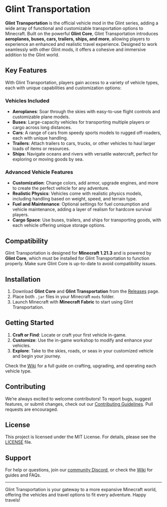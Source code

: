 # Glint Transportation

**Glint Transportation** is the official vehicle mod in the Glint series, adding a wide array of functional and customizable transportation options to Minecraft. Built on the powerful **Glint Core**, Glint Transportation introduces **aeroplanes, buses, cars, trailers, ships, and more**, allowing players to experience an enhanced and realistic travel experience. Designed to work seamlessly with other Glint mods, it offers a cohesive and immersive addition to the Glint world.

## Key Features

With Glint Transportation, players gain access to a variety of vehicle types, each with unique capabilities and customization options:

### Vehicles Included
- **Aeroplanes**: Soar through the skies with easy-to-use flight controls and customizable plane models.
- **Buses**: Large-capacity vehicles for transporting multiple players or cargo across long distances.
- **Cars**: A range of cars from speedy sports models to rugged off-roaders, each with unique handling.
- **Trailers**: Attach trailers to cars, trucks, or other vehicles to haul larger loads of items or resources.
- **Ships**: Navigate oceans and rivers with versatile watercraft, perfect for exploring or moving goods by sea.

### Advanced Vehicle Features
- **Customization**: Change colors, add armor, upgrade engines, and more to create the perfect vehicle for any adventure.
- **Realistic Physics**: Vehicles come with realistic physics models, including handling based on weight, speed, and terrain type.
- **Fuel and Maintenance**: Optional settings for fuel consumption and vehicle maintenance, adding a layer of realism for hardcore survival players.
- **Cargo Space**: Use buses, trailers, and ships for transporting goods, with each vehicle offering unique storage options.

## Compatibility

Glint Transportation is designed for **Minecraft 1.21.3** and is powered by **Glint Core**, which must be installed for Glint Transportation to function properly. Make sure Glint Core is up-to-date to avoid compatibility issues.

## Installation

1. Download **Glint Core** and **Glint Transportation** from the [Releases](https://github.com/Eikemo-dev/glint-transportation/releases) page.
2. Place both `.jar` files in your Minecraft `mods` folder.
3. Launch Minecraft with **Minecraft Fabric** to start using Glint Transportation.

## Getting Started

1. **Craft or Find**: Locate or craft your first vehicle in-game.
2. **Customize**: Use the in-game workshop to modify and enhance your vehicles.
3. **Explore**: Take to the skies, roads, or seas in your customized vehicle and begin your journey.

Check the [Wiki](https://glint.eikemo.dev/wiki/transportation) for a full guide on crafting, upgrading, and operating each vehicle type.

## Contributing

We’re always excited to welcome contributors! To report bugs, suggest features, or submit changes, check out our [Contributing Guidelines](CONTRIBUTING.md). Pull requests are encouraged.

## License

This project is licensed under the MIT License. For details, please see the [LICENSE](LICENSE) file.

## Support

For help or questions, join our [community Discord](https://discord.gg/YxmVQgs2qg), or check the [Wiki](https://glint.eikemo.dev/wiki/transportation) for guides and FAQs.

---

Glint Transportation is your gateway to a more expansive Minecraft world, offering the vehicles and travel options to fit every adventure. Happy travels!
